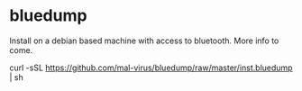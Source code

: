 # bluedump
Install on a debian based machine with access to bluetooth.
More info to come.

curl -sSL https://github.com/mal-virus/bluedump/raw/master/inst.bluedump | sh
